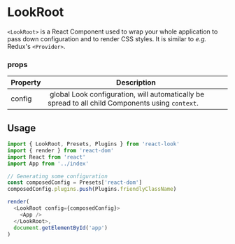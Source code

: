 # LookRoot

`<LookRoot>` is a React Component used to wrap your whole application to pass down configuration and to render CSS styles. It is similar to *e.g.* Redux's `<Provider>`.<br>

### props
| Property | Description |
| ---  | ----------- |
| config | global Look configuration, will automatically be spread to all child Components using `context`. |

## Usage
```javascript
import { LookRoot, Presets, Plugins } from 'react-look'
import { render } from 'react-dom'
import React from 'react'
import App from '../index'

// Generating some configuration
const composedConfig = Presets['react-dom']
composedConfig.plugins.push(Plugins.friendlyClassName)

render(
  <LookRoot config={composedConfig}>
    <App />
  </LookRoot>,
  document.getElementById('app')
)
```
